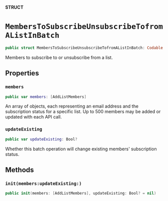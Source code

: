 **STRUCT**

# `MembersToSubscribeUnsubscribeTofromAListInBatch`

```swift
public struct MembersToSubscribeUnsubscribeTofromAListInBatch: Codable
```

Members to subscribe to or unsubscribe from a list.

## Properties
### `members`

```swift
public var members: [AddListMembers]
```

An array of objects, each representing an email address and the subscription status for a specific list. Up to 500 members may be added or updated with each API call.

### `updateExisting`

```swift
public var updateExisting: Bool?
```

Whether this batch operation will change existing members&#x27; subscription status.

## Methods
### `init(members:updateExisting:)`

```swift
public init(members: [AddListMembers], updateExisting: Bool? = nil)
```
